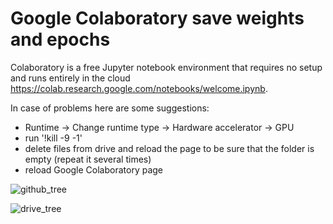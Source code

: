 # Google Colaboratory save weights and epochs

Colaboratory is a free Jupyter notebook environment that requires no setup and runs entirely in the cloud https://colab.research.google.com/notebooks/welcome.ipynb.



In case of problems here are some suggestions:
- Runtime -> Change runtime type -> Hardware accelerator -> GPU
- run '!kill -9 -1'
- delete files from drive and reload the page to be sure that the folder is empty (repeat it several times)
- reload Google Colaboratory page

![github_tree](https://user-images.githubusercontent.com/12975980/72668340-e9dd0b00-3a25-11ea-884d-19dc17ace882.png)

![drive_tree](https://user-images.githubusercontent.com/12975980/72668255-4d1a6d80-3a25-11ea-805e-d8d1660750e5.png)
